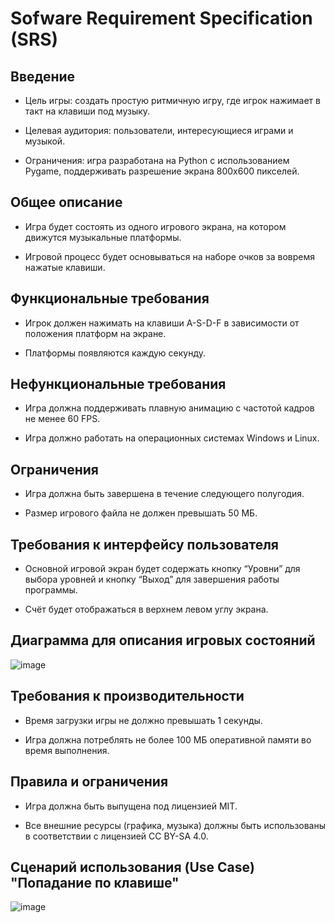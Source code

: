 # Sofware Requirement Specification (SRS)

## Введение

- Цель игры: создать простую ритмичную игру, где игрок нажимает в такт на клавиши под музыку.

- Целевая аудитория: пользователи, интересующиеся играми и музыкой.

- Ограничения: игра разработана на Python с использованием Pygame, поддерживать разрешение экрана 800x600 пикселей.

## Общее описание

- Игра будет состоять из одного игрового экрана, на котором движутся музыкальные платформы.

- Игровой процесс будет основываться на наборе очков за вовремя нажатые клавиши.

## Функциональные требования

- Игрок должен нажимать на клавиши A-S-D-F в зависимости от положения платформ на экране.

- Платформы появляются каждую секунду.

## Нефункциональные требования
  
- Игра должна поддерживать плавную анимацию с частотой кадров не менее 60 FPS.

- Игра должно работать на операционных системах Windows и Linux.

## Ограничения

- Игра должна быть завершена в течение следующего полугодия.

- Размер игрового файла не должен превышать 50 МБ.

## Требования к интерфейсу пользователя

- Основной игровой экран будет содержать кнопку “Уровни” для выбора уровней и кнопку “Выход” для завершения работы программы.

- Счёт будет отображаться в верхнем левом углу экрана.

## Диаграмма для описания игровых состояний

![image](https://github.com/user-attachments/assets/9db51474-2394-48a1-b820-f74e4f5f7c82)

##  Требования к производительности

- Время загрузки игры не должно превышать 1 секунды.

- Игра должна потреблять не более 100 МБ оперативной памяти во время выполнения.

## Правила и ограничения

- Игра должна быть выпущена под лицензией MIT.

- Все внешние ресурсы (графика, музыка) должны быть использованы в соответствии с лицензией CC BY-SA 4.0.

## Сценарий использования (Use Case) "Попадание по клавише"

![image](https://github.com/user-attachments/assets/2558a2ba-7680-4ddb-823a-ceddac2890c8)
